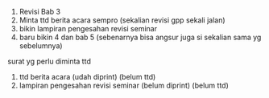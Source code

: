 1. Revisi Bab 3
2. Minta ttd berita acara sempro (sekalian revisi gpp sekali jalan)
3. bikin lampiran pengesahan revisi seminar
4. baru bikin 4 dan bab 5 (sebenarnya bisa angsur juga si sekalian sama yg sebelumnya)

surat yg perlu diminta ttd
1. ttd berita acara (udah diprint) (belum ttd)
2. lampiran pengesahan revisi seminar (belum diprint) (belum ttd)